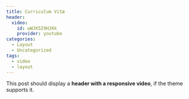 ```yaml
---
title: Curriculum Vitæ
header:
  video:
    id: wWJK5I9HJKk
    provider: youtube
categories:
  - Layout
  - Uncategorized
tags:
  - video
  - layout
---
```



This post should display a **header with a responsive video**, if the theme supports it.


